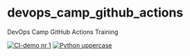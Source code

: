 # devops_camp_github_actions
DevOps Camp GitHub Actions Training

[![CI-demo nr 1](https://github.com/amlipinski/devops_camp_github_actions/actions/workflows/demo.yml/badge.svg)](https://github.com/amlipinski/devops_camp_github_actions/actions/workflows/demo.yml)
[![Python uppercase](https://github.com/amlipinski/devops_camp_github_actions/actions/workflows/python-uppercase.yaml/badge.svg)](https://github.com/amlipinski/devops_camp_github_actions/actions/workflows/python-uppercase.yaml)
